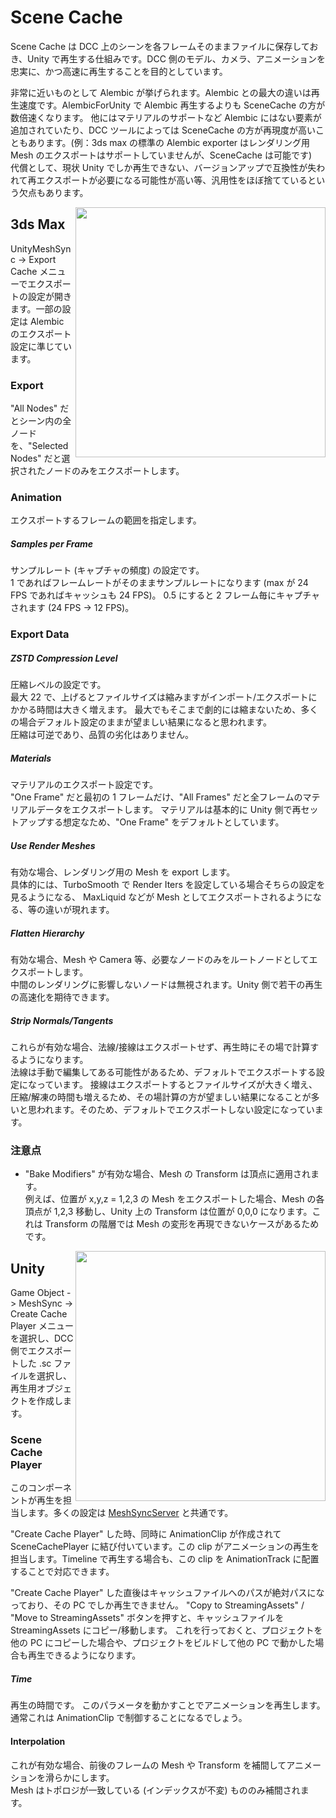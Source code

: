 # Scene Cache
Scene Cache は DCC 上のシーンを各フレームそのままファイルに保存しておき、Unity で再生する仕組みです。DCC 側のモデル、カメラ、アニメーションを忠実に、かつ高速に再生することを目的としています。  

非常に近いものとして Alembic が挙げられます。Alembic との最大の違いは再生速度です。AlembicForUnity で Alembic 再生するよりも SceneCache の方が数倍速くなります。
他にはマテリアルのサポートなど Alembic にはない要素が追加されていたり、DCC ツールによっては SceneCache の方が再現度が高いこともあります。(例：3ds max の標準の Alembic exporter はレンダリング用 Mesh のエクスポートはサポートしていませんが、SceneCache は可能です)  
代償として、現状 Unity でしか再生できない、バージョンアップで互換性が失われて再エクスポートが必要になる可能性が高い等、汎用性をほぼ捨てているという欠点もあります。

<img align="right" src="https://user-images.githubusercontent.com/1488611/62694237-ea9d5a00-ba0e-11e9-850c-496ad83ec17a.png" height=400>

## 3ds Max
UnityMeshSync -> Export Cache メニューでエクスポートの設定が開きます。一部の設定は Alembic のエクスポート設定に準じています。

### Export
"All Nodes" だとシーン内の全ノードを、"Selected Nodes" だと選択されたノードのみをエクスポートします。

### Animation
エクスポートするフレームの範囲を指定します。

##### Samples per Frame
サンプルレート (キャプチャの頻度) の設定です。  
1 であればフレームレートがそのままサンプルレートになります (max が 24 FPS であればキャッシュも 24 FPS)。
0.5 にすると 2 フレーム毎にキャプチャされます (24 FPS -> 12 FPS)。

### Export Data
##### ZSTD Compression Level
圧縮レベルの設定です。  
最大 22 で、上げるとファイルサイズは縮みますがインポート/エクスポートにかかる時間は大きく増えます。
最大でもそこまで劇的には縮まないため、多くの場合デフォルト設定のままが望ましい結果になると思われます。  
圧縮は可逆であり、品質の劣化はありません。

##### Materials
マテリアルのエクスポート設定です。  
"One Frame" だと最初の 1 フレームだけ、"All Frames" だと全フレームのマテリアルデータをエクスポートします。
マテリアルは基本的に Unity 側で再セットアップする想定なため、"One Frame" をデフォルトとしています。

##### Use Render Meshes
有効な場合、レンダリング用の Mesh を export します。  
具体的には、TurboSmooth で Render Iters を設定している場合そちらの設定を見るようになる、
MaxLiquid などが Mesh としてエクスポートされるようになる、等の違いが現れます。

##### Flatten Hierarchy
有効な場合、Mesh や Camera 等、必要なノードのみをルートノードとしてエクスポートします。  
中間のレンダリングに影響しないノードは無視されます。Unity 側で若干の再生の高速化を期待できます。

##### Strip Normals/Tangents
これらが有効な場合、法線/接線はエクスポートせず、再生時にその場で計算するようになります。  
法線は手動で編集してある可能性があるため、デフォルトでエクスポートする設定になっています。
接線はエクスポートするとファイルサイズが大きく増え、圧縮/解凍の時間も増えるため、その場計算の方が望ましい結果になることが多いと思われます。そのため、デフォルトでエクスポートしない設定になっています。

### 注意点
- "Bake Modifiers" が有効な場合、Mesh の Transform は頂点に適用されます。  
例えば、位置が x,y,z = 1,2,3 の Mesh をエクスポートした場合、Mesh の各頂点が 1,2,3 移動し、Unity 上の Transform は位置が 0,0,0 になります。これは Transform の階層では Mesh の変形を再現できないケースがあるためです。

<img align="right" src="https://user-images.githubusercontent.com/1488611/62694488-65ff0b80-ba0f-11e9-8d5e-404e632b0e9a.png" height=400>

## Unity
Game Object -> MeshSync -> Create Cache Player メニューを選択し、DCC 側でエクスポートした .sc ファイルを選択し、再生用オブジェクトを作成します。

### Scene Cache Player
このコンポーネントが再生を担当します。多くの設定は [MeshSyncServer](https://github.com/unity3d-jp/MeshSync#unity) と共通です。

"Create Cache Player" した時、同時に AnimationClip が作成されて SceneCachePlayer に結び付いています。この clip がアニメーションの再生を担当します。Timeline で再生する場合も、この clip を AnimationTrack に配置することで対応できます。

"Create Cache Player" した直後はキャッシュファイルへのパスが絶対パスになっており、その PC でしか再生できません。
"Copy to StreamingAssets" / "Move to StreamingAssets" ボタンを押すと、キャッシュファイルを StreamingAssets にコピー/移動します。
これを行っておくと、プロジェクトを他の PC にコピーした場合や、プロジェクトをビルドして他の PC で動かした場合も再生できるようになります。

##### Time
再生の時間です。
このパラメータを動かすことでアニメーションを再生します。
通常これは AnimationClip で制御することになるでしょう。

#### Interpolation
これが有効な場合、前後のフレームの Mesh や Transform を補間してアニメーションを滑らかにします。  
Mesh はトポロジが一致している (インデックスが不変) もののみ補間されます。
